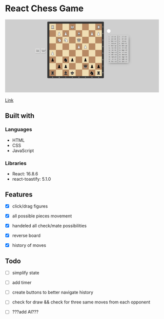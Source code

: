 # React Chess Game

![chess game showcase](https://github.com/Slendos/react-chessGame/blob/master/src/images/chess-project.png)

[Link](https://slendos.github.io/react-chessGame/)

## Built with

### Languages

- HTML
- CSS
- JavaScript

### Libraries

- React: 16.8.6
- react-toastify: 5.1.0

## Features

- [x] click/drag figures

- [x] all possible pieces movement

- [x] handeled all check/mate possibilities

- [x] reverse board

- [x] history of moves

## Todo

- [ ] simplify state

- [ ] add timer

- [ ] create buttons to better navigate history

- [ ] check for draw && check for three same moves from each opponent

- [ ] ???add AI???
